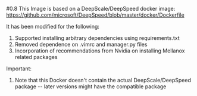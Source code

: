 #0.8
This Image is based on a DeepScale/DeepSpeed docker image: https://github.com/microsoft/DeepSpeed/blob/master/docker/Dockerfile

It has been modified for the following:
1. Supported installing arbitrary dependencies using requirements.txt
2. Removed dependence on .vimrc and manager.py files
3. Incorporation of recommendations from Nvidia on installing Mellanox related packages

Important:
1) Note that this Docker doesn't contain the actual DeepScale/DeepSpeed package -- later versions might have the compatible package
